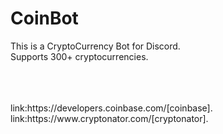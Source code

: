 # CoinBot
This is a CryptoCurrency Bot for Discord.
<br>
Supports 300+ cryptocurrencies.


<br>
<br>
<br>
link:https://developers.coinbase.com/[coinbase].
<br>
link:https://www.cryptonator.com/[cryptonator].
